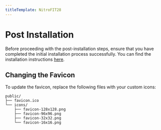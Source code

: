 ```yaml
---
titleTemplate: NitroFIT28
---
```


# Post Installation

Before proceeding with the post-installation steps, ensure that you have completed the initial installation process successfully. You can find the installation instructions [here](../installation.md).

## Changing the Favicon

To update the favicon, replace the following files with your custom icons:

```
public/
├── favicon.ico
└── icons/
    ├── favicon-128x128.png
    ├── favicon-96x96.png
    ├── favicon-32x32.png
    └── favicon-16x16.png
```

